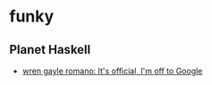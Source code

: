 # funky

## Planet Haskell
- [wren gayle romano: It's official, I'm off to Google](http://winterkoninkje.dreamwidth.org/106088.html)


